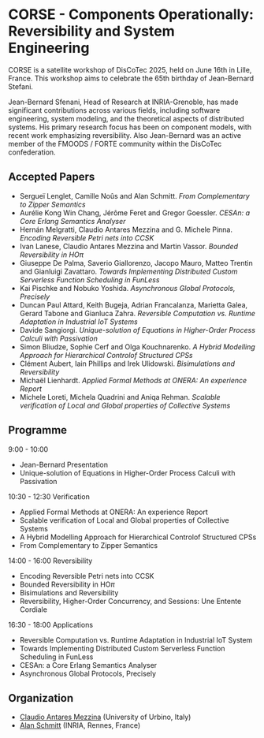 # CORSE - Components Operationally: Reversibility and System Engineering

CORSE is a satellite workshop of DisCoTec 2025, held on June 16th in Lille, France.
This workshop aims to celebrate the 65th birthday of Jean-Bernard Stefani.




Jean-Bernard Sfenani, Head of Research at INRIA-Grenoble, has made significant contributions across various fields, including software engineering, system modeling, and the theoretical aspects of distributed systems. His primary research focus has been on component models, with recent work emphasizing reversibility. Also Jean-Bernard was an active member of the FMOODS / FORTE community within the DisCoTec confederation.

## Accepted Papers

- Sergueï Lenglet, Camille Noûs and Alan Schmitt. *From Complementary to Zipper Semantics*
- Aurélie Kong Win Chang, Jérôme Feret and Gregor Goessler. *CESAn: a Core Erlang Semantics Analyser* 
- Hernán Melgratti, Claudio Antares Mezzina and G. Michele Pinna. *Encoding Reversible Petri nets into CCSK*
- Ivan Lanese, Claudio Antares Mezzina and Martin Vassor. *Bounded Reversibility in HO$\pi$*
- Giuseppe De Palma, Saverio Giallorenzo, Jacopo Mauro, Matteo Trentin and Gianluigi Zavattaro. *Towards Implementing Distributed Custom Serverless Function Scheduling in FunLess*
- Kai Pischke and Nobuko Yoshida. *Asynchronous Global Protocols, Precisely*
- Duncan Paul Attard, Keith Bugeja, Adrian Francalanza, Marietta Galea, Gerard Tabone and Gianluca Zahra. *Reversible Computation vs. Runtime Adaptation in Industrial IoT Systems*
- Davide Sangiorgi. *Unique-solution of Equations in Higher-Order Process Calculi with Passivation*
- Simon Bliudze, Sophie Cerf and Olga Kouchnarenko. *A Hybrid Modelling Approach for Hierarchical Controlof Structured CPSs*
- Clément Aubert, Iain Phillips and Irek Ulidowski. *Bisimulations and Reversibility*
- Michaël Lienhardt. *Applied Formal Methods at ONERA: An experience Report*
- Michele Loreti, Michela Quadrini and Aniqa Rehman. *Scalable verification of Local and Global properties of Collective Systems*

## Programme

9:00 - 10:00
- Jean-Bernard Presentation 
- Unique-solution of Equations in Higher-Order Process Calculi with Passivation

10:30 - 12:30 Verification
- Applied Formal Methods at ONERA: An experience Report
- Scalable verification of Local and Global properties of Collective Systems
- A Hybrid Modelling Approach for Hierarchical Controlof Structured CPSs
- From Complementary to Zipper Semantics

14:00 - 16:00 Reversibility 
- Encoding Reversible Petri nets into CCSK
- Bounded Reversibility in HO$\pi$
- Bisimulations and Reversibility
- Reversibility, Higher-Order Concurrency, and Sessions: Une Entente Cordiale	

16:30 - 18:00 Applications
- Reversible Computation vs. Runtime Adaptation in Industrial IoT System
- Towards Implementing Distributed Custom Serverless Function Scheduling in FunLess
- CESAn: a Core Erlang Semantics Analyser
- Asynchronous Global Protocols, Precisely


## Organization

- [Claudio Antares Mezzina]()  (University of Urbino, Italy)
- [Alan Schmitt]() (INRIA, Rennes, France) 
